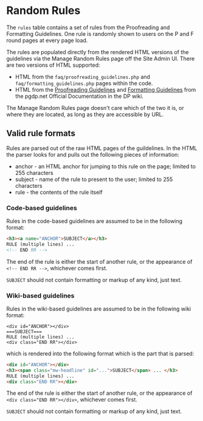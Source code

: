 # Random Rules

The `rules` table contains a set of rules from the Proofreading and Formatting
Guidelines. One rule is randomly shown to users on the P and F round pages at
every page load.

The rules are populated directly from the rendered HTML versions of the
guidelines via the Manage Random Rules page off the Site Admin UI. There
are two versions of HTML supported:

* HTML from the `faq/proofreading_guidelines.php` and `faq/formatting_guidelines.php`
  pages within the code.
* HTML from the [Proofreading Guidelines](https://www.pgdp.net/wiki/DP_Official_Documentation:Proofreading/Proofreading_Guidelines)
  and [Formatting Guidelines](https://www.pgdp.net/wiki/DP_Official_Documentation:Formatting/Formatting_Guidelines)
  from the pgdp.net Official Documentation in the DP wiki.

The Manage Random Rules page doesn't care which of the two it is, or where they
are located, as long as they are accessible by URL.

## Valid rule formats

Rules are parsed out of the raw HTML pages of the guildelines. In the HTML the
parser looks for and pulls out the following pieces of information:

* anchor - an HTML anchor for jumping to this rule on the page; limited to 255 characters
* subject - name of the rule to present to the user; limited to 255 characters
* rule - the contents of the rule itself

### Code-based guidelines

Rules in the code-based guidelines are assumed to be in the following format:

```html
<h3><a name="ANCHOR">SUBJECT</a></h3>
RULE (multiple lines) ...
<!-- END RR -->
```

The end of the rule is either the start of another rule, or the appearance of
`<!-- END RR -->`, whichever comes first.

`SUBJECT` should not contain formatting or markup of any kind, just text.

### Wiki-based guidelines

Rules in the wiki-based guidelines are assumed to be in the following wiki format:

```
<div id="ANCHOR"></div>
===SUBJECT===
RULE (multiple lines) ...
<div class="END RR"></div>
```

which is rendered into the following format which is the part that is parsed:

```html
<div id="ANCHOR"></div>
<h3><span class="mw-headline" id="...">SUBJECT</span> ... </h3>
RULE (multiple lines) ...
<div class="END RR"></div>
```

The end of the rule is either the start of another rule, or the appearance of
`<div class="END RR"></div>`, whichever comes first.

`SUBJECT` should not contain formatting or markup of any kind, just text.

